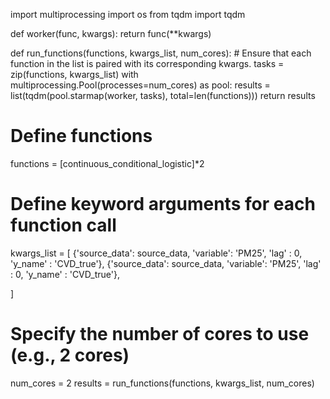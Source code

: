 import multiprocessing
import os
from tqdm import tqdm

def worker(func, kwargs):
    return func(**kwargs)

def run_functions(functions, kwargs_list, num_cores):
    # Ensure that each function in the list is paired with its corresponding kwargs.
    tasks = zip(functions, kwargs_list)
    with multiprocessing.Pool(processes=num_cores) as pool:
        results = list(tqdm(pool.starmap(worker, tasks), total=len(functions)))
    return results

# Define functions
functions = [continuous_conditional_logistic]*2

# Define keyword arguments for each function call
kwargs_list = [
    {'source_data': source_data, 'variable': 'PM25', 'lag' : 0, 'y_name' : 'CVD_true'},
    {'source_data': source_data, 'variable': 'PM25', 'lag' : 0, 'y_name' : 'CVD_true'},

]

# Specify the number of cores to use (e.g., 2 cores)
num_cores = 2
results = run_functions(functions, kwargs_list, num_cores)

